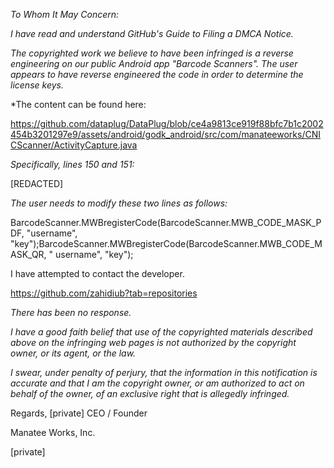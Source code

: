 *To Whom It May Concern:*

*I have read and understand GitHub's Guide to Filing a DMCA Notice.*

*The copyrighted work we believe to have been infringed is a reverse
engineering on our public Android app "Barcode Scanners". The user appears
to have reverse engineered the code in order to determine the license
keys.*

*The content can be found
here:

https://github.com/dataplug/DataPlug/blob/ce4a9813ce919f88bfc7b1c2002454b3201297e9/assets/android/godk_android/src/com/manateeworks/CNICScanner/ActivityCapture.java

*Specifically, lines 150 and 151:*

[REDACTED]

*The user needs to modify these two lines as follows:*

BarcodeScanner.MWBregisterCode(BarcodeScanner.MWB_CODE_MASK_PDF, "username",
"key");BarcodeScanner.MWBregisterCode(BarcodeScanner.MWB_CODE_MASK_QR, "
username", "key");

I have attempted to contact the developer. 

https://github.com/zahidiub?tab=repositories

*There has been no response.*

*I have a good faith belief that use of the copyrighted materials described
above on the infringing web pages is not authorized by the copyright owner,
or its agent, or the law.*

*I swear, under penalty of perjury, that the information in this
notification is accurate and that I am the copyright owner, or am
authorized to act on behalf of the owner, of an exclusive right that is
allegedly infringed.*

Regards, [private] CEO / Founder

Manatee Works, Inc.

[private]
